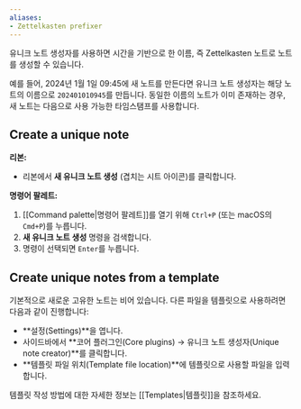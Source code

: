 ```yaml
---
aliases:
- Zettelkasten prefixer
---
```


유니크 노트 생성자를 사용하면 시간을 기반으로 한 이름, 즉 Zettelkasten 노트로 노트를 생성할 수 있습니다.

예를 들어, 2024년 1월 1일 09:45에 새 노트를 만든다면 유니크 노트 생성자는 해당 노트의 이름으로 `202401010945`를 만듭니다. 동일한 이름의 노트가 이미 존재하는 경우, 새 노트는 다음으로 사용 가능한 타임스탬프를 사용합니다.

## Create a unique note

**리본:**

- 리본에서 **새 유니크 노트 생성** (겹치는 시트 아이콘)를 클릭합니다.

**명령어 팔레트:**

1. [[Command palette|명령어 팔레트]]를 열기 위해 `Ctrl+P` (또는 macOS의 `Cmd+P`)를 누릅니다.
2. **새 유니크 노트 생성** 명령을 검색합니다.
3. 명령이 선택되면 `Enter`를 누릅니다.

## Create unique notes from a template

기본적으로 새로운 고유한 노트는 비어 있습니다. 다른 파일을 템플릿으로 사용하려면 다음과 같이 진행합니다:

- **설정(Settings)**을 엽니다.
- 사이드바에서 **코어 플러그인(Core plugins) → 유니크 노트 생성자(Unique note creator)**를 클릭합니다.
- **템플릿 파일 위치(Template file location)**에 템플릿으로 사용할 파일을 입력합니다.

템플릿 작성 방법에 대한 자세한 정보는 [[Templates|템플릿]]을 참조하세요.
